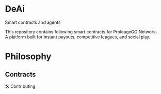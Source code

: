 # DeAi 
Smart contracts and agents 

This repository contains following smart contracts for ProleageGG Network. A platform built for instant payouts, competitive leagues, and social play. 

# Philosophy

## Contracts


🛠️ Contributing
